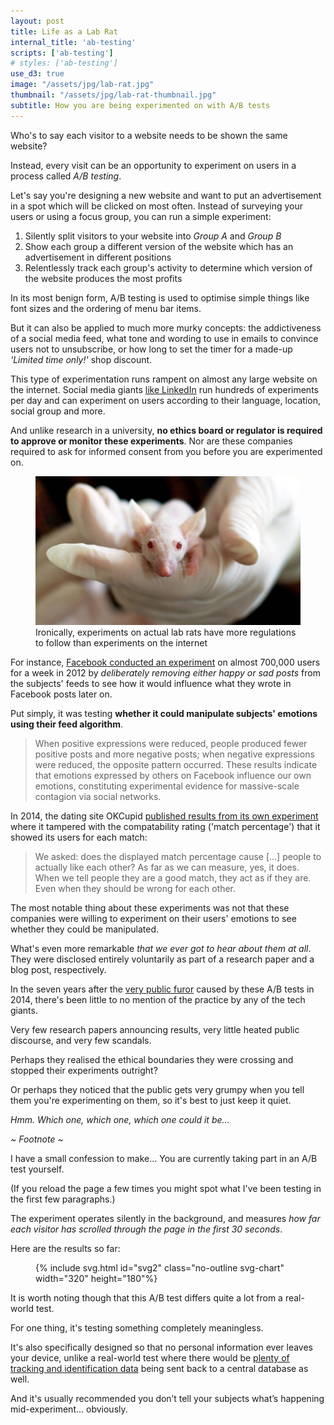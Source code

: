 ```yaml
---
layout: post
title: Life as a Lab Rat
internal_title: 'ab-testing'
scripts: ['ab-testing']
# styles: ['ab-testing']
use_d3: true
image: "/assets/jpg/lab-rat.jpg"
thumbnail: "/assets/jpg/lab-rat-thumbnail.jpg"
subtitle: How you are being experimented on with A/B tests
---
```


Who's to say each visitor to a website needs to be shown the same website?

Instead, every visit can be an opportunity to experiment on users in a process called _A/B testing_. 

Let's say you're designing a new website and want to put <span class="ab-tested">an advertisement</span> in a spot which will be clicked on most often. Instead of surveying your users or using a focus group, you can run a simple experiment:
1. Silently split visitors to your website into _Group A_ and _Group B_
1. Show each group a different version of the website which has <span class="ab-tested">an advertisement</span> in different positions
1. Relentlessly track each group's activity to determine which version of the website produces the most profits

In its most benign form, A/B testing is used to optimise simple things like font sizes and the ordering of menu bar items.

But it can also be applied to much more murky concepts: the addictiveness of a social media feed, what tone and wording to use in emails to convince users not to unsubscribe, or how long to set the timer for a made-up _'Limited time only!'_ shop discount.

This type of experimentation runs rampent on almost any large website on the internet. Social media giants [like LinkedIn](https://dl.acm.org/doi/pdf/10.1145/2783258.2788602) run hundreds of experiments per day and can experiment on users according to their language, location, social group and more.

And unlike research in a university, **no ethics board or regulator is required to approve or monitor these experiments**. Nor are these companies required to ask for informed consent from you before you are experimented on.


<figure>
<img src="/assets/jpg/lab-rat.jpg" alt="Lab rat" class="diagram">
<figcaption class="caption">
<!-- <p class="caption"> -->
Ironically, experiments on actual lab rats have more regulations to follow than experiments on the internet
<!-- </p> -->
</figcaption>
</figure>

For instance, [Facebook conducted an experiment](https://www.pnas.org/content/pnas/111/24/8788.full.pdf) on almost 700,000 users for a week in 2012 by _deliberately removing either happy or sad posts_ from the subjects' feeds to see how it would influence what they wrote in Facebook posts later on.

Put simply, it was testing **whether it could manipulate subjects' emotions using their feed algorithm**.

> When positive expressions were reduced, people produced fewer positive posts and more negative posts; when negative expressions were reduced, the opposite pattern occurred. These results indicate that emotions expressed by others on Facebook influence our own emotions, constituting experimental evidence for massive-scale contagion via social networks.

In 2014, the dating site OKCupid [published results from its own experiment](https://www.gwern.net/docs/psychology/okcupid/weexperimentonhumanbeings.html) where it tampered with the compatability rating ('match percentage') that it showed its users for each match:

> We asked: does the displayed match percentage cause [...] people to actually like each other? As far as we can measure, yes, it does. When we tell people they are a good match, they act as if they are. Even when they should be wrong for each other.

The most notable thing about these experiments was not that these companies were willing to experiment on their users' emotions to see whether they could be manipulated.  

What's even more remarkable _that we ever got to hear about them at all_. They were disclosed entirely voluntarily as part of a research paper and a blog post, respectively.

In the seven years after the [very public furor](https://www.nytimes.com/2014/06/30/technology/facebook-tinkers-with-users-emotions-in-news-feed-experiment-stirring-outcry.html) caused by these A/B tests in 2014, there's been little to no mention of the practice by any of the tech giants.

Very few research papers announcing results, very little heated public discourse, and very few scandals. 

Perhaps they realised the ethical boundaries they were crossing and stopped their experiments outright?

Or perhaps they noticed that the public gets very grumpy when you tell them you're experimenting on them, so it's best to just keep it quiet.

_Hmm. Which one, which one, which one could it be..._

<div class="footnotes">

<p><em>~ Footnote ~</em></p>

<p>I have a small confession to make… You are currently taking part in an A/B test yourself.</p>

<p>(If you reload the page a few times you might spot what I've been testing in the first few paragraphs.)</p>

<p>The experiment operates silently in the background, and measures <em>how far each visitor has scrolled through the page in the first 30 seconds</em>.</p>

<p>Here are the results so far:</p>

<figure>
{% include svg.html id="svg2" class="no-outline svg-chart" width="320" height="180"%}
</figure>

<p>It is worth noting though that this A/B test differs quite a lot from a real-world test.</p>

<p>For one thing, it's testing something completely meaningless.</p>

<p>It's also specifically designed so that no personal information ever leaves your device, unlike a real-world test where there would be <a href="/blog/you-are-being-watched/">plenty of tracking and identification data</a> being sent back to a central database as well.</p>

<p>And it's usually recommended you don’t tell your subjects what’s happening mid-experiment… obviously.</p>
</div>
